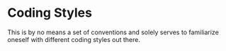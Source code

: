 # Coding Styles

This is by no means a set of conventions and solely serves to familiarize oneself with different coding styles out there.
